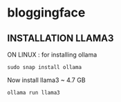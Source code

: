 # bloggingface


## INSTALLATION LLAMA3

ON LINUX :
for installing ollama 
```
sudo snap install ollama
```

Now install llama3 ~ 4.7 GB
```
ollama run llama3
```
